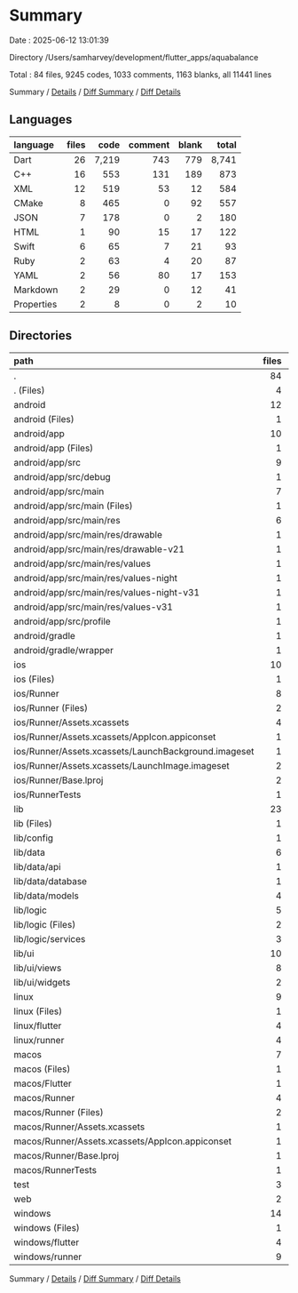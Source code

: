 # Summary

Date : 2025-06-12 13:01:39

Directory /Users/samharvey/development/flutter_apps/aquabalance

Total : 84 files,  9245 codes, 1033 comments, 1163 blanks, all 11441 lines

Summary / [Details](details.md) / [Diff Summary](diff.md) / [Diff Details](diff-details.md)

## Languages
| language | files | code | comment | blank | total |
| :--- | ---: | ---: | ---: | ---: | ---: |
| Dart | 26 | 7,219 | 743 | 779 | 8,741 |
| C++ | 16 | 553 | 131 | 189 | 873 |
| XML | 12 | 519 | 53 | 12 | 584 |
| CMake | 8 | 465 | 0 | 92 | 557 |
| JSON | 7 | 178 | 0 | 2 | 180 |
| HTML | 1 | 90 | 15 | 17 | 122 |
| Swift | 6 | 65 | 7 | 21 | 93 |
| Ruby | 2 | 63 | 4 | 20 | 87 |
| YAML | 2 | 56 | 80 | 17 | 153 |
| Markdown | 2 | 29 | 0 | 12 | 41 |
| Properties | 2 | 8 | 0 | 2 | 10 |

## Directories
| path | files | code | comment | blank | total |
| :--- | ---: | ---: | ---: | ---: | ---: |
| . | 84 | 9,245 | 1,033 | 1,163 | 11,441 |
| . (Files) | 4 | 83 | 80 | 27 | 190 |
| android | 12 | 145 | 51 | 11 | 207 |
| android (Files) | 1 | 3 | 0 | 1 | 4 |
| android/app | 10 | 137 | 51 | 9 | 197 |
| android/app (Files) | 1 | 29 | 0 | 0 | 29 |
| android/app/src | 9 | 108 | 51 | 9 | 168 |
| android/app/src/debug | 1 | 3 | 4 | 1 | 8 |
| android/app/src/main | 7 | 102 | 43 | 7 | 152 |
| android/app/src/main (Files) | 1 | 34 | 11 | 1 | 46 |
| android/app/src/main/res | 6 | 68 | 32 | 6 | 106 |
| android/app/src/main/res/drawable | 1 | 9 | 0 | 1 | 10 |
| android/app/src/main/res/drawable-v21 | 1 | 9 | 0 | 1 | 10 |
| android/app/src/main/res/values | 1 | 13 | 9 | 1 | 23 |
| android/app/src/main/res/values-night | 1 | 13 | 9 | 1 | 23 |
| android/app/src/main/res/values-night-v31 | 1 | 12 | 7 | 1 | 20 |
| android/app/src/main/res/values-v31 | 1 | 12 | 7 | 1 | 20 |
| android/app/src/profile | 1 | 3 | 4 | 1 | 8 |
| android/gradle | 1 | 5 | 0 | 1 | 6 |
| android/gradle/wrapper | 1 | 5 | 0 | 1 | 6 |
| ios | 10 | 167 | 7 | 23 | 197 |
| ios (Files) | 1 | 31 | 3 | 10 | 44 |
| ios/Runner | 8 | 129 | 2 | 9 | 140 |
| ios/Runner (Files) | 2 | 13 | 0 | 3 | 16 |
| ios/Runner/Assets.xcassets | 4 | 48 | 0 | 4 | 52 |
| ios/Runner/Assets.xcassets/AppIcon.appiconset | 1 | 1 | 0 | 0 | 1 |
| ios/Runner/Assets.xcassets/LaunchBackground.imageset | 1 | 21 | 0 | 1 | 22 |
| ios/Runner/Assets.xcassets/LaunchImage.imageset | 2 | 26 | 0 | 3 | 29 |
| ios/Runner/Base.lproj | 2 | 68 | 2 | 2 | 72 |
| ios/RunnerTests | 1 | 7 | 2 | 4 | 13 |
| lib | 23 | 6,194 | 610 | 611 | 7,415 |
| lib (Files) | 1 | 36 | 1 | 5 | 42 |
| lib/config | 1 | 99 | 15 | 16 | 130 |
| lib/data | 6 | 509 | 67 | 77 | 653 |
| lib/data/api | 1 | 114 | 21 | 21 | 156 |
| lib/data/database | 1 | 197 | 29 | 31 | 257 |
| lib/data/models | 4 | 198 | 17 | 25 | 240 |
| lib/logic | 5 | 1,141 | 155 | 192 | 1,488 |
| lib/logic (Files) | 2 | 464 | 64 | 79 | 607 |
| lib/logic/services | 3 | 677 | 91 | 113 | 881 |
| lib/ui | 10 | 4,409 | 372 | 321 | 5,102 |
| lib/ui/views | 8 | 4,352 | 366 | 311 | 5,029 |
| lib/ui/widgets | 2 | 57 | 6 | 10 | 73 |
| linux | 9 | 330 | 37 | 92 | 459 |
| linux (Files) | 1 | 104 | 0 | 25 | 129 |
| linux/flutter | 4 | 110 | 9 | 27 | 146 |
| linux/runner | 4 | 116 | 28 | 40 | 184 |
| macos | 7 | 489 | 6 | 26 | 521 |
| macos (Files) | 1 | 32 | 1 | 10 | 43 |
| macos/Flutter | 1 | 16 | 3 | 4 | 23 |
| macos/Runner | 4 | 434 | 0 | 8 | 442 |
| macos/Runner (Files) | 2 | 23 | 0 | 7 | 30 |
| macos/Runner/Assets.xcassets | 1 | 68 | 0 | 0 | 68 |
| macos/Runner/Assets.xcassets/AppIcon.appiconset | 1 | 68 | 0 | 0 | 68 |
| macos/Runner/Base.lproj | 1 | 343 | 0 | 1 | 344 |
| macos/RunnerTests | 1 | 7 | 2 | 4 | 13 |
| test | 3 | 1,025 | 133 | 168 | 1,326 |
| web | 2 | 125 | 15 | 17 | 157 |
| windows | 14 | 687 | 94 | 188 | 969 |
| windows (Files) | 1 | 89 | 0 | 20 | 109 |
| windows/flutter | 4 | 136 | 9 | 29 | 174 |
| windows/runner | 9 | 462 | 85 | 139 | 686 |

Summary / [Details](details.md) / [Diff Summary](diff.md) / [Diff Details](diff-details.md)